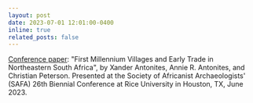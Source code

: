 ```yaml
---
layout: post
date: 2023-07-01 12:01:00-0400
inline: true
related_posts: false
---
```


<u>Conference paper</u>: "First Millennium Villages and Early Trade in Northeastern South Africa", by Xander Antonites, Annie R. Antonites, and Christian Peterson. Presented at the Society of Africanist Archaeologists' (SAFA) 26th Biennial Conference at Rice University in Houston, TX, June 2023.
